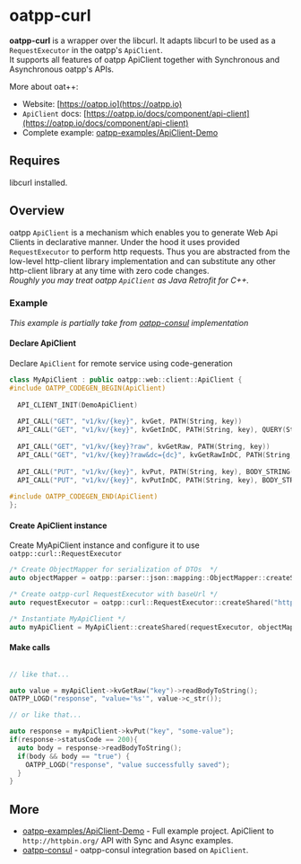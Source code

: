 # oatpp-curl

**oatpp-curl** is a wrapper over the libcurl. It adapts libcurl to be used as a ```RequestExecutor``` in the oatpp's ```ApiClient```.  
It supports all features of oatpp ApiClient together with Synchronous and Asynchronous oatpp's APIs.

More about oat++:
- Website: [https://oatpp.io](https://oatpp.io)
- ```ApiClient``` docs: [https://oatpp.io/docs/component/api-client](https://oatpp.io/docs/component/api-client)
- Complete example: [oatpp-examples/ApiClient-Demo](https://github.com/oatpp/oatpp-examples/tree/master/ApiClient-Demo)

## Requires

libcurl installed.

## Overview

oatpp ```ApiClient``` is a mechanism which enables you to generate Web Api Clients in declarative manner.
Under the hood it uses provided ```RequestExecutor``` to perform http requests. Thus you are abstracted from the low-level http-client library implementation and can substitute any other http-client library at any time with zero code changes.  
*Roughly you may treat oatpp ```ApiClient``` as Java Retrofit for C++.*

### Example

*This example is partially take from [oatpp-consul](https://github.com/oatpp/oatpp-consul) implementation*  

#### Declare ApiClient

Declare ```ApiClient``` for remote service using code-generation

```c++
class MyApiClient : public oatpp::web::client::ApiClient {
#include OATPP_CODEGEN_BEGIN(ApiClient)
  
  API_CLIENT_INIT(DemoApiClient)
  
  API_CALL("GET", "v1/kv/{key}", kvGet, PATH(String, key))
  API_CALL("GET", "v1/kv/{key}", kvGetInDC, PATH(String, key), QUERY(String, datacenter, "dc"))
  
  API_CALL("GET", "v1/kv/{key}?raw", kvGetRaw, PATH(String, key))
  API_CALL("GET", "v1/kv/{key}?raw&dc={dc}", kvGetRawInDC, PATH(String, key), PATH(String, datacenter, "dc"))
  
  API_CALL("PUT", "v1/kv/{key}", kvPut, PATH(String, key), BODY_STRING(String, data))
  API_CALL("PUT", "v1/kv/{key}", kvPutInDC, PATH(String, key), BODY_STRING(String, data), QUERY(String, datacenter, "dc"))
  
#include OATPP_CODEGEN_END(ApiClient)
};
```

#### Create ApiClient instance

Create MyApiClient instance and configure it to use ```oatpp::curl::RequestExecutor```

```c++
/* Create ObjectMapper for serialization of DTOs  */
auto objectMapper = oatpp::parser::json::mapping::ObjectMapper::createShared();

/* Create oatpp-curl RequestExecutor with baseUrl */
auto requestExecutor = oatpp::curl::RequestExecutor::createShared("http://localhost:8500/");

/* Instantiate MyApiClient */
auto myApiClient = MyApiClient::createShared(requestExecutor, objectMapper);
```

#### Make calls

```c++

// like that...

auto value = myApiClient->kvGetRaw("key")->readBodyToString();
OATPP_LOGD("response", "value='%s'", value->c_str());

// or like that...

auto response = myApiClient->kvPut("key", "some-value");
if(response->statusCode == 200){
  auto body = response->readBodyToString();
  if(body && body == "true") {
    OATPP_LOGD("response", "value successfully saved");
  }
}
```

## More

- [oatpp-examples/ApiClient-Demo](https://github.com/oatpp/oatpp-examples/tree/master/ApiClient-Demo) - Full example project. ApiClient to ```http://httpbin.org/``` API with Sync and Async examples.
- [oatpp-consul](https://github.com/oatpp/oatpp-consul) - oatpp-consul integration based on ```ApiClient```.
